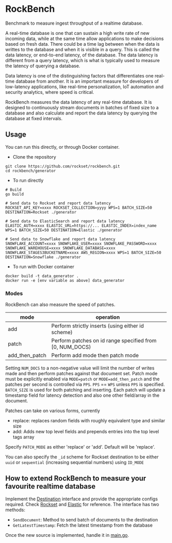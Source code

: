 # RockBench

Benchmark to measure ingest throughput of a realtime database.

A real-time database is one that can sustain a high write rate of new incoming data, while at the same time allow
applications to make decisions based on fresh data. There could be a time lag between when the data is writtes to the
database and when it is visible in a query. This is called the data latency, or end-to-end latency, of the database. The
data latency is different from a query latency, which is what is typically used to measure the latency of querying a
database.

Data latency is one of the distinguishing factors that differentiates one real-time database from another. It is an
important measure for developers of low-latency applications, like real-time personalization, IoT automation and
security analytics, where speed is critical.

RockBench measures the data latency of any real-time database. It is designed to continuously stream documents in
batches of fixed size to a database and also calculate and report the data latency by querying the database at fixed
intervals.

## Usage

You can run this directly, or through Docker container.

* Clone the repository

```
git clone https://github.com/rockset/rockbench.git
cd rockbench/generator
```

* To run directly

```
# Build
go build

# Send data to Rockset and report data latency
ROCKSET_API_KEY=xxxx ROCKSET_COLLECTION=yyyy WPS=1 BATCH_SIZE=50 DESTINATION=Rockset ./generator

# Send data to ElasticSearch and report data latency
ELASTIC_AUTH=xxxx ELASTIC_URL=https://... ELASTIC_INDEX=index_name WPS=1 BATCH_SIZE=50 DESTINATION=Elastic ./generator

# Send data to Snowflake and report data latency
SNOWFLAKE_ACCOUNT=xxxx SNOWFLAKE_USER=xxxx SNOWFLAKE_PASSWORD=xxxx SNOWFLAKE_WAREHOUSE=xxxx SNOWFLAKE_DATABASE=xxxx SNOWFLAKE_STAGES3BUCKETNAME=xxxx AWS_REGION=xxxx WPS=1 BATCH_SIZE=50 DESTINATION=Snowflake ./generator
```

* To run with Docker container

```
docker build -t data_generator .
docker run -e [env variable as above] data_generator
```

### Modes

RockBench can also measure the speed of patches.

| mode           | operation                                                |
|----------------|----------------------------------------------------------|
| add            | Perform strictly inserts (using either id scheme)        |
| patch          | Perform patches on id range specified from [0, NUM_DOCS) |
| add_then_patch | Perform add mode then patch mode                         |

Setting `NUM_DOCS` to a non-negative value will limit the number of writes made and then perform patches against that
document set.
Patch mode must be explicitly enabled via `MODE=patch` or `MODE=add_then_patch` and the patches per second is controlled
via `PPS`.
`PPS` == `WPS` unless `PPS` is specified.
`BATCH_SIZE` is used for both patching and inserting.
Each patch will update a timestamp field for latency detection and also one other field/array in the document.

Patches can take on various forms, currently

- replace: replaces random fields with roughly equivalent type and similar size
- add: Adds new top level fields and prepends entries into the top level tags array

Specify `PATCH_MODE` as either 'replace' or 'add'. Default will be 'replace'.

You can also specify the `_id` scheme for Rockset destination to be either `uuid` or `sequential` (increasing sequential
numbers) using `ID_MODE`

## How to extend RockBench to measure your favourite realtime database

Implement the [Destination](https://github.com/rockset/rockbench/blob/master/generator/destination.go) interface and
provide the appropriate configs required.
Check [Rockset](https://github.com/rockset/rockbench/blob/master/generator/rockset.go)
and [Elastic](https://github.com/rockset/rockbench/blob/master/generator/elastic.go) for reference. The interface has
two methods:

* `SendDocument`: Method to send batch of documents to the destination
* `GetLatestTimestamp`: Fetch the latest timestamp from the database

Once the new source is implemented, handle it
in [main.go](https://github.com/rockset/rockbench/blob/master/generator/main.go).
